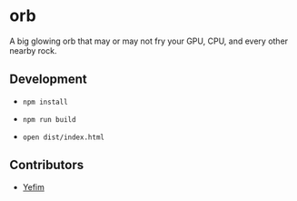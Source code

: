 orb
======

A big glowing orb that may or may not fry your GPU, CPU, and every other nearby rock.

## Development

* `npm install`

* `npm run build`

* `open dist/index.html`

## Contributors

* [Yefim](https://twitter.com/yefim)
